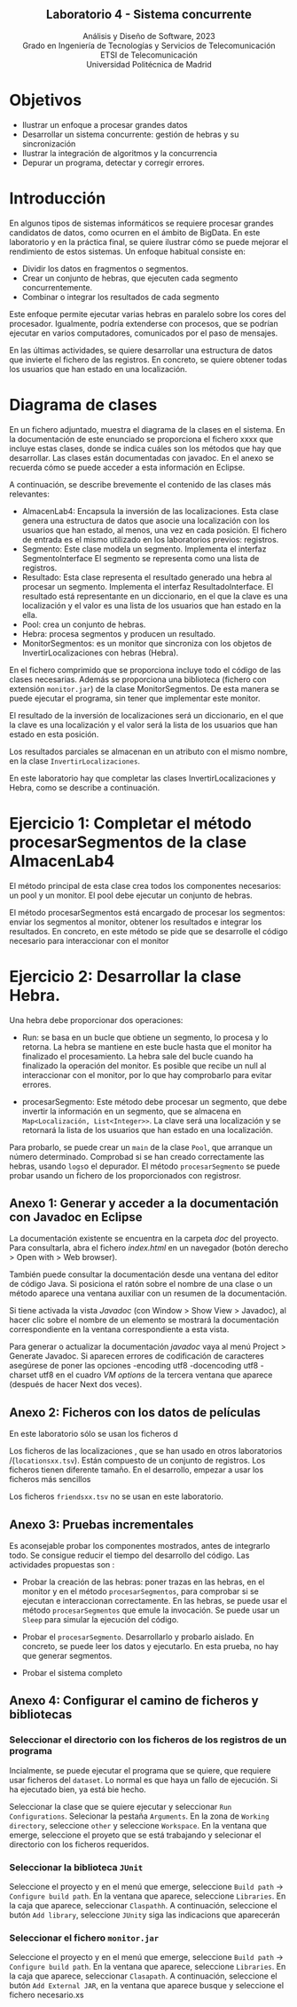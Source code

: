 <H2 style="text-align: center;">Laboratorio 4 - Sistema concurrente</H2>

<p style="text-align: center;">
Análisis y Diseño de Software, 2023<br>
Grado en Ingeniería de Tecnologías y Servicios de
Telecomunicación<br>
ETSI de Telecomunicación<br>
Universidad Politécnica de Madrid<br>
</p>



# Objetivos

*	Ilustrar un enfoque a procesar grandes datos
*	Desarrollar un sistema concurrente: gestión de hebras y su sincronización
*	Ilustrar la integración de algoritmos y la concurrencia
* Depurar un programa, detectar y corregir errores.

# Introducción

En algunos tipos de sistemas informáticos se requiere procesar grandes candidatos de datos, como ocurren en el ámbito de BigData. En este laboratorio y en la práctica final, se quiere ilustrar cómo se puede mejorar el rendimiento de estos sistemas. Un enfoque habitual consiste en:
* Dividir los datos en fragmentos o segmentos.
* Crear un conjunto de hebras, que ejecuten cada segmento concurrentemente.
* Combinar o integrar los resultados de cada segmento

Este enfoque permite ejecutar varias hebras en paralelo sobre los cores del procesador. Igualmente, podría extenderse con procesos, que se podrían ejecutar en varios computadores, comunicados por el paso de mensajes.

En las últimas actividades, se quiere desarrollar una estructura de datos que invierte el fichero de las registros. En concreto, se quiere obtener todas los usuarios que han estado en una localización.

# Diagrama de clases

En un fichero adjuntado, muestra el diagrama de la clases en el sistema. En la documentación de este enunciado se proporciona el fichero xxxx que incluye estas clases, donde se indica cuáles son los métodos que hay que desarrollar. Las clases están documentadas con javadoc. En el anexo se recuerda cómo se puede acceder a esta información en Eclipse.

A continuación, se describe brevemente el contenido de las clases más relevantes:
* AlmacenLab4: Encapsula la inversión de las localizaciones. Esta clase genera una estructura de datos que asocie una localización con los usuarios que han estado, al menos, una vez en cada posición. El fichero de entrada es el mismo utilizado en los laboratorios previos: registros.
* Segmento: Este clase modela un segmento. Implementa el interfaz SegmentoInterface
El segmento se representa como una lista de registros.
* Resultado: Esta clase representa el resultado generado una hebra al procesar un 
segmento. Implementa el interfaz ResultadoInterface. El resultado está representante en un diccionario, en el que la clave es una localización y el valor es una lista de los usuarios que han estado en la ella.
* Pool: crea un conjunto de hebras.
* Hebra: procesa segmentos y producen un resultado.
* MonitorSegmentos: es un monitor que sincroniza con los objetos de InvertirLocalizaciones con hebras (Hebra).

En el fichero comprimido que se proporciona incluye todo el código de las clases necesarias. Además se proporciona una biblioteca (fichero con extensión `monitor.jar`) de la clase MonitorSegmentos. De esta manera se puede ejecutar el programa, sin tener que implementar este monitor.

El resultado de la inversión de localizaciones será un diccionario, en el que la clave es una localización y el valor será la lista de los usuarios que han estado en esta posición.

Los resultados parciales se almacenan en un atributo con el mismo nombre, en la clase ```InvertirLocalizaciones```.

En este laboratorio hay que completar las clases InvertirLocalizaciones y Hebra, como se describe a continuación.

# Ejercicio 1: Completar el método procesarSegmentos de la clase AlmacenLab4

El método principal de esta clase crea todos los componentes necesarios: un pool y un monitor. El pool debe ejecutar un conjunto de hebras.

El método procesarSegmentos está encargado de procesar los segmentos: enviar los segmentos al monitor, obtener los resultados e integrar los resultados. En concreto, en este método se pide que se desarrolle el código necesario para interaccionar con el monitor


# Ejercicio 2: Desarrollar la clase Hebra.

 Una hebra debe proporcionar dos operaciones:

 * Run: se basa en un bucle que obtiene un segmento, lo procesa y lo retorna. La hebra se mantiene en este bucle hasta que el monitor ha finalizado el procesamiento. La hebra sale del bucle cuando ha finalizado la operación del monitor. Es posible que recibe un null al interaccionar con el monitor, por lo que hay comprobarlo para evitar errores.

 * procesarSegmento: Este método debe procesar un segmento, que debe invertir la información en un segmento, que se almacena en `Map<Localización, List<Integer>>`. La clave será una localización y se retornará la lista de los usuarios que han estado en una localización.

Para probarlo, se puede crear un ```main``` de la clase ```Pool```, que arranque un número determinado. Comprobad si se han creado correctamente las hebras, usando ```logs```o el depurador. El método ```procesarSegmento``` se puede probar usando un fichero de los proporcionados con registrosr. 

## Anexo 1: Generar y acceder a la documentación con Javadoc en Eclipse

La documentación existente se encuentra en la carpeta *doc* del proyecto. Para consultarla, abra el fichero *index.html* en un navegador (botón derecho \> Open with \> Web browser).

También puede consultar la documentación desde una ventana del editor de código Java. Si posiciona el ratón sobre el nombre de una clase o un método aparece una ventana auxiliar con un resumen de la documentación.

Si tiene activada la vista *Javadoc* (con Window \> Show View \> Javadoc), al hacer clic sobre el nombre de un elemento se mostrará la documentación correspondiente en la ventana correspondiente a esta vista.

Para generar o actualizar la documentación *javadoc* vaya al menú Project \> Generate Javadoc. Si aparecen errores de codificación de caracteres asegúrese de poner las opciones -encoding utf8 -docencoding utf8 -charset utf8 en el cuadro *VM options* de la tercera ventana que aparece (después de hacer Next dos veces).

## Anexo 2: Ficheros con los datos de películas

En este laboratorio sólo se usan los ficheros d

Los ficheros de las localizaciones , que se han usado en otros laboratorios /(```locationsxx.tsv```). Están compuesto de un conjunto de registros. Los ficheros tienen 
diferente tamaño. En el desarrollo, empezar a usar los ficheros más sencillos


Los ficheros ```friendsxx.tsv``` no se usan en este laboratorio.

## Anexo 3: Pruebas incrementales

Es aconsejable probar los componentes mostrados, antes de integrarlo todo. Se consigue reducir el tiempo del desarrollo del código. Las actividades propuestas son :

* Probar la creación de las hebras: poner trazas en las hebras, en el monitor y en el método ```procesarSegmentos```, para comprobar si se ejecutan e interaccionan correctamente. En las hebras, se puede usar el método ```procesarSegmentos``` que emule la invocación. Se puede usar un ```Sleep``` para simular la ejecución del código.

* Probar el ```procesarSegmento```. Desarrollarlo y probarlo aislado. En concreto, se puede leer los datos y ejecutarlo. En esta prueba, no hay que generar segmentos.

* Probar el sistema completo

## Anexo 4: Configurar el camino de ficheros y bibliotecas

### Seleccionar el directorio con los ficheros de los registros de un programa

Incialmente, se puede ejecutar el programa que se quiere, que requiere usar ficheros del ```dataset```. Lo normal es que haya un fallo de ejecución. Si ha ejecutado bien, ya está bie hecho.

Seleccionar la clase que se quiere ejecutar y seleccionar ```Run Configurations```. Selecionar la pestaña ```Arguments```. En la zona de ```Working directory```, seleccione ```other``` y seleccione ```Workspace```. En la ventana que emerge, seleccione el proyeto que se está trabajando y selecionar el directorio con los ficheros requeridos.

### Seleccionar la biblioteca ```JUnit```

Seleccione el proyecto y en el menú que emerge, seleccione ```Build path``` -> ```Configure build path```. En la ventana que aparece, seleccione ```Libraries```. En la caja que aparece, seleccionar ```Claspathh```. A continuación, seleccione el butón ```Add library```, seleccione ```JUnit```y siga las indicacions que aparecerán

### Seleccionar el fichero ```monitor.jar```

Seleccione el proyecto y en el menú que emerge, seleccione ```Build path``` -> ```Configure build path```. En la ventana que aparece, seleccione ```Libraries```. En la caja que aparece, seleccionar ```Clasapath```. A continuación, seleccione el butón ```Add External JAR```, en la ventana que aparece busque y seleccione el fichero necesario.xs
